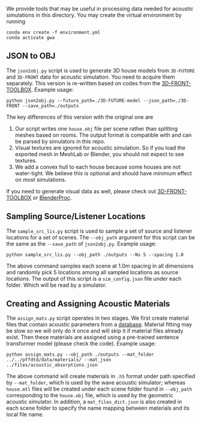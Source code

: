 We provide tools that may be useful in processing data needed for acoustic simulations in this directory. You may create the virtual environment by running

```
conda env create -f environment.yml
conda activate gwa
```

## JSON to OBJ
The `json2obj.py` script is used to generate 3D house models from `3D-FUTURE` and `3D-FRONT` data for acoustic simulation. You need to acquire them separately. This version is re-written based on codes from the [3D-FRONT-TOOLBOX](https://github.com/3D-FRONT-FUTURE/3D-FRONT-ToolBox/tree/master/scripts). Example usage:

`python json2obj.py --future_path=./3D-FUTURE-model --json_path=./3D-FRONT --save_path=./outputs`

The key differences of this version with the original one are
1. Our script writes one `house.obj` file per scene rather than splitting meshes based on rooms. The output format is compatible with and can be parsed by simulators in this repo.
2. Visual textures are ignored for acoustic simulation. So if you load the exported mesh in MeshLab or Blender, you should not expect to see textures.
3. We add a convex hull to each house because some houses are not water-tight. We believe this is optional and should have minimum effect on most simulations.

If you need to generate visual data as well, please check out [3D-FRONT-TOOLBOX](https://github.com/3D-FRONT-FUTURE/3D-FRONT-ToolBox/tree/master/scripts) or [BlenderProc](https://github.com/DLR-RM/BlenderProc).

## Sampling Source/Listener Locations
The `sample_src_lis.py` script is used to sample a set of source and listener locations for a set of scenes. The `--obj_path` argument for this script can be the same as the `--save_path` of `json2obj.py`. Example usage:

`python sample_src_lis.py --obj_path ./outputs --Ns 5 --spacing 1.0`

The above command samples each scene at 1.0m spacing in all dimensions and randomly pick 5 locations among all sampled locations as source locations. The output of this script is a `sim_config.json` file under each folder. Which will be read by a simulator.

## Creating and Assigning Acoustic Materials
The `assign_mats.py` script operates in two stages. We first create material files that contain acoustic parameters from a [database](../files/acoustic_absorptions.json). Material fitting may be slow so we will only do it once and will skip it if material files already exist. Then these materials are assigned using a pre-trained sentence transformer model (please check the code). Example usage:

`python assign_mats.py --obj_path ./outputs --mat_folder ../../pffdtd/data/materials/ --mat_json ../files/acoustic_absorptions.json`

The above command will create materials in `.h5` format under path specified by `--mat_folder`, which is used by the wave acoustic simulator; whereas `house.mtl` files will be created under each scene folder found in `--obj_path` corresponding to the `house.obj` file, which is used by the geometric acoustic simulator. In addition, a `mat_files_dict.json` is also created in each scene folder to specify the name mapping between materials and its local file name.
